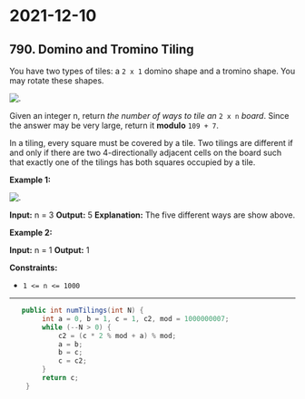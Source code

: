 # 2021-12-10

## 790. Domino and Tromino Tiling

You have two types of tiles: a `2 x 1` domino shape and a tromino shape. You may rotate these shapes.

![.](https://assets.leetcode.com/uploads/2021/07/15/lc-domino.jpg)

Given an integer n, return _the number of ways to tile an_ `2 x n` _board_. Since the answer may be very large, return it **modulo** `109 + 7`.

In a tiling, every square must be covered by a tile. Two tilings are different if and only if there are two 4-directionally adjacent cells on the board such that exactly one of the tilings has both squares occupied by a tile.

**Example 1:**

![.](https://assets.leetcode.com/uploads/2021/07/15/lc-domino1.jpg)

**Input:** n = 3
**Output:** 5
**Explanation:** The five different ways are show above.

**Example 2:**

**Input:** n = 1
**Output:** 1

**Constraints:**

- `1 <= n <= 1000`

---

```java
   public int numTilings(int N) {
        int a = 0, b = 1, c = 1, c2, mod = 1000000007;
        while (--N > 0) {
            c2 = (c * 2 % mod + a) % mod;
            a = b;
            b = c;
            c = c2;
        }
        return c;
    }
```
